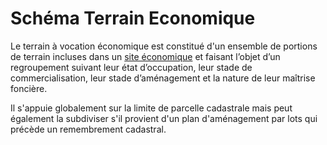 # Schéma Terrain Economique

Le terrain à vocation économique est constitué d'un ensemble de portions de terrain incluses dans un [site économique](https://github.com/cnigfr/schema-sites-economiques/blob/main/schema/site-eco/README.md) et faisant l’objet d’un regroupement suivant leur état d’occupation, leur stade de commercialisation, leur stade d’aménagement et la nature de leur maîtrise foncière.

Il s'appuie globalement sur la limite de parcelle cadastrale mais peut également la subdiviser s'il provient d'un plan d'aménagement par lots qui précède un remembrement cadastral.



